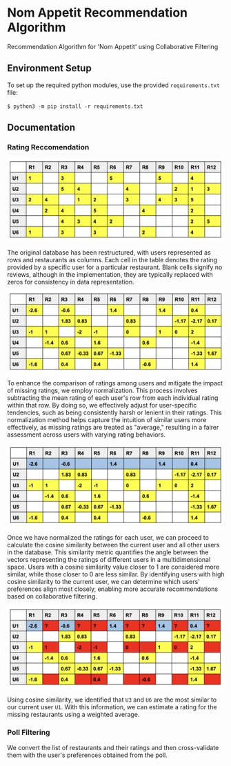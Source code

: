 # Nom Appetit Recommendation Algorithm 

Recommendation Algorithm for 'Nom Appetit' using Collaborative Filtering 

## Environment Setup

To set up the required python modules, use the provided `requirements.txt` file:

`$ python3 -m pip install -r requirements.txt`

## Documentation

### Rating Reccomendation 

![alt text](images/image1.png)

The original database has been restructured, with users represented as rows and restaurants as columns. Each cell in the table denotes the rating provided by a specific user for a particular restaurant. Blank cells signify no reviews, although in the implementation, they are typically replaced with zeros for consistency in data representation.

![alt text](images/image2.png)

To enhance the comparison of ratings among users and mitigate the impact of missing ratings, we employ normalization. This process involves subtracting the mean rating of each user's row from each individual rating within that row. By doing so, we effectively adjust for user-specific tendencies, such as being consistently harsh or lenient in their ratings. This normalization method helps capture the intuition of similar users more effectively, as missing ratings are treated as "average," resulting in a fairer assessment across users with varying rating behaviors.

![alt text](images/image3.png)

Once we have normalized the ratings for each user, we can proceed to calculate the cosine similarity between the current user and all other users in the database. This similarity metric quantifies the angle between the vectors representing the ratings of different users in a multidimensional space. Users with a cosine similarity value closer to 1 are considered more similar, while those closer to 0 are less similar. By identifying users with high cosine similarity to the current user, we can determine which users' preferences align most closely, enabling more accurate recommendations based on collaborative filtering.

![alt text](images/image6.png)

Using cosine similarity, we identified that `U3` and `U6` are the most similar to our current user `U1`. With this information, we can estimate a rating for the missing restaurants using a weighted average.

### Poll Filtering

We convert the list of restaurants and their ratings and then cross-validate them with the user's preferences obtained from the poll. 
